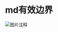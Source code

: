 # md有效边界

![图片注释](http://storage-uqer.datayes.com/5c878c304a39e47edde9623e/06849230-97e9-11e9-99dc-0242ac140002)